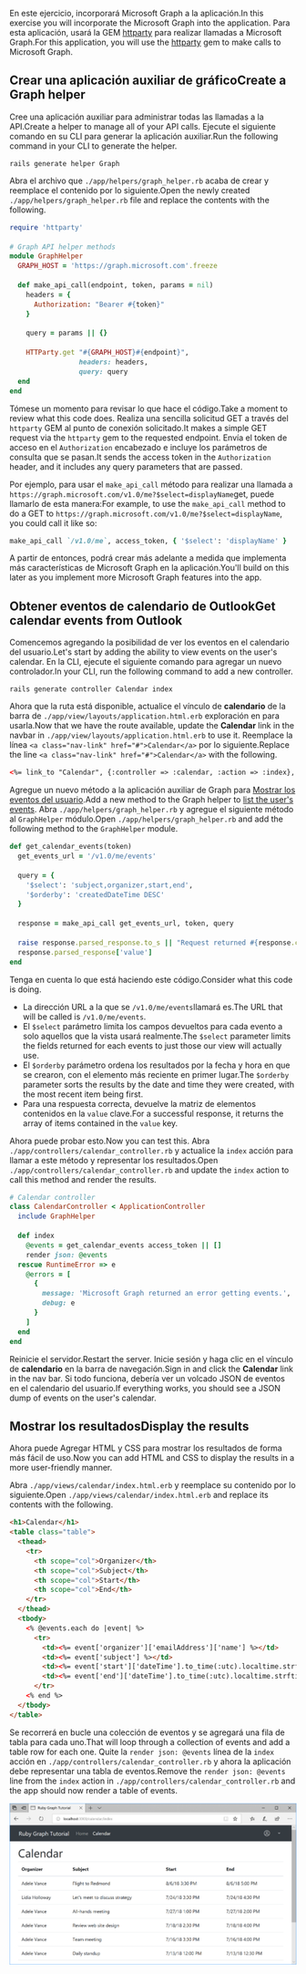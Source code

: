<!-- markdownlint-disable MD002 MD041 -->

<span data-ttu-id="51780-101">En este ejercicio, incorporará Microsoft Graph a la aplicación.</span><span class="sxs-lookup"><span data-stu-id="51780-101">In this exercise you will incorporate the Microsoft Graph into the application.</span></span> <span data-ttu-id="51780-102">Para esta aplicación, usará la GEM [httparty](https://github.com/jnunemaker/httparty) para realizar llamadas a Microsoft Graph.</span><span class="sxs-lookup"><span data-stu-id="51780-102">For this application, you will use the [httparty](https://github.com/jnunemaker/httparty) gem to make calls to Microsoft Graph.</span></span>

## <a name="create-a-graph-helper"></a><span data-ttu-id="51780-103">Crear una aplicación auxiliar de gráfico</span><span class="sxs-lookup"><span data-stu-id="51780-103">Create a Graph helper</span></span>

<span data-ttu-id="51780-104">Cree una aplicación auxiliar para administrar todas las llamadas a la API.</span><span class="sxs-lookup"><span data-stu-id="51780-104">Create a helper to manage all of your API calls.</span></span> <span data-ttu-id="51780-105">Ejecute el siguiente comando en su CLI para generar la aplicación auxiliar.</span><span class="sxs-lookup"><span data-stu-id="51780-105">Run the following command in your CLI to generate the helper.</span></span>

```Shell
rails generate helper Graph
```

<span data-ttu-id="51780-106">Abra el archivo que `./app/helpers/graph_helper.rb` acaba de crear y reemplace el contenido por lo siguiente.</span><span class="sxs-lookup"><span data-stu-id="51780-106">Open the newly created `./app/helpers/graph_helper.rb` file and replace the contents with the following.</span></span>

```ruby
require 'httparty'

# Graph API helper methods
module GraphHelper
  GRAPH_HOST = 'https://graph.microsoft.com'.freeze

  def make_api_call(endpoint, token, params = nil)
    headers = {
      Authorization: "Bearer #{token}"
    }

    query = params || {}

    HTTParty.get "#{GRAPH_HOST}#{endpoint}",
                 headers: headers,
                 query: query
  end
end
```

<span data-ttu-id="51780-107">Tómese un momento para revisar lo que hace el código.</span><span class="sxs-lookup"><span data-stu-id="51780-107">Take a moment to review what this code does.</span></span> <span data-ttu-id="51780-108">Realiza una sencilla solicitud GET a través del `httparty` GEM al punto de conexión solicitado.</span><span class="sxs-lookup"><span data-stu-id="51780-108">It makes a simple GET request via the `httparty` gem to the requested endpoint.</span></span> <span data-ttu-id="51780-109">Envía el token de acceso en el `Authorization` encabezado e incluye los parámetros de consulta que se pasan.</span><span class="sxs-lookup"><span data-stu-id="51780-109">It sends the access token in the `Authorization` header, and it includes any query parameters that are passed.</span></span>

<span data-ttu-id="51780-110">Por ejemplo, para usar el `make_api_call` método para realizar una llamada a `https://graph.microsoft.com/v1.0/me?$select=displayName`get, puede llamarlo de esta manera:</span><span class="sxs-lookup"><span data-stu-id="51780-110">For example, to use the `make_api_call` method to do a GET to `https://graph.microsoft.com/v1.0/me?$select=displayName`, you could call it like so:</span></span>

```ruby
make_api_call `/v1.0/me`, access_token, { '$select': 'displayName' }
```

<span data-ttu-id="51780-111">A partir de entonces, podrá crear más adelante a medida que implementa más características de Microsoft Graph en la aplicación.</span><span class="sxs-lookup"><span data-stu-id="51780-111">You'll build on this later as you implement more Microsoft Graph features into the app.</span></span>

## <a name="get-calendar-events-from-outlook"></a><span data-ttu-id="51780-112">Obtener eventos de calendario de Outlook</span><span class="sxs-lookup"><span data-stu-id="51780-112">Get calendar events from Outlook</span></span>

<span data-ttu-id="51780-113">Comencemos agregando la posibilidad de ver los eventos en el calendario del usuario.</span><span class="sxs-lookup"><span data-stu-id="51780-113">Let's start by adding the ability to view events on the user's calendar.</span></span> <span data-ttu-id="51780-114">En la CLI, ejecute el siguiente comando para agregar un nuevo controlador.</span><span class="sxs-lookup"><span data-stu-id="51780-114">In your CLI, run the following command to add a new controller.</span></span>

```Shell
rails generate controller Calendar index
```

<span data-ttu-id="51780-115">Ahora que la ruta está disponible, actualice el vínculo de **calendario** de la barra de `./app/view/layouts/application.html.erb` exploración en para usarla.</span><span class="sxs-lookup"><span data-stu-id="51780-115">Now that we have the route available, update the **Calendar** link in the navbar in `./app/view/layouts/application.html.erb` to use it.</span></span> <span data-ttu-id="51780-116">Reemplace la línea `<a class="nav-link" href="#">Calendar</a>` por lo siguiente.</span><span class="sxs-lookup"><span data-stu-id="51780-116">Replace the line `<a class="nav-link" href="#">Calendar</a>` with the following.</span></span>

```html
<%= link_to "Calendar", {:controller => :calendar, :action => :index}, class: "nav-link#{' active' if controller.controller_name == 'calendar'}" %>
```

<span data-ttu-id="51780-117">Agregue un nuevo método a la aplicación auxiliar de Graph para [Mostrar los eventos del usuario](https://developer.microsoft.com/en-us/graph/docs/api-reference/v1.0/api/user_list_events).</span><span class="sxs-lookup"><span data-stu-id="51780-117">Add a new method to the Graph helper to [list the user's events](https://developer.microsoft.com/en-us/graph/docs/api-reference/v1.0/api/user_list_events).</span></span> <span data-ttu-id="51780-118">Abra `./app/helpers/graph_helper.rb` y agregue el siguiente método al `GraphHelper` módulo.</span><span class="sxs-lookup"><span data-stu-id="51780-118">Open `./app/helpers/graph_helper.rb` and add the following method to the `GraphHelper` module.</span></span>

```ruby
def get_calendar_events(token)
  get_events_url = '/v1.0/me/events'

  query = {
    '$select': 'subject,organizer,start,end',
    '$orderby': 'createdDateTime DESC'
  }

  response = make_api_call get_events_url, token, query

  raise response.parsed_response.to_s || "Request returned #{response.code}" unless response.code == 200
  response.parsed_response['value']
end
```

<span data-ttu-id="51780-119">Tenga en cuenta lo que está haciendo este código.</span><span class="sxs-lookup"><span data-stu-id="51780-119">Consider what this code is doing.</span></span>

- <span data-ttu-id="51780-120">La dirección URL a la que se `/v1.0/me/events`llamará es.</span><span class="sxs-lookup"><span data-stu-id="51780-120">The URL that will be called is `/v1.0/me/events`.</span></span>
- <span data-ttu-id="51780-121">El `$select` parámetro limita los campos devueltos para cada evento a solo aquellos que la vista usará realmente.</span><span class="sxs-lookup"><span data-stu-id="51780-121">The `$select` parameter limits the fields returned for each events to just those our view will actually use.</span></span>
- <span data-ttu-id="51780-122">El `$orderby` parámetro ordena los resultados por la fecha y hora en que se crearon, con el elemento más reciente en primer lugar.</span><span class="sxs-lookup"><span data-stu-id="51780-122">The `$orderby` parameter sorts the results by the date and time they were created, with the most recent item being first.</span></span>
- <span data-ttu-id="51780-123">Para una respuesta correcta, devuelve la matriz de elementos contenidos en la `value` clave.</span><span class="sxs-lookup"><span data-stu-id="51780-123">For a successful response, it returns the array of items contained in the `value` key.</span></span>

<span data-ttu-id="51780-124">Ahora puede probar esto.</span><span class="sxs-lookup"><span data-stu-id="51780-124">Now you can test this.</span></span> <span data-ttu-id="51780-125">Abra `./app/controllers/calendar_controller.rb` y actualice la `index` acción para llamar a este método y representar los resultados.</span><span class="sxs-lookup"><span data-stu-id="51780-125">Open `./app/controllers/calendar_controller.rb` and update the `index` action to call this method and render the results.</span></span>

```ruby
# Calendar controller
class CalendarController < ApplicationController
  include GraphHelper

  def index
    @events = get_calendar_events access_token || []
    render json: @events
  rescue RuntimeError => e
    @errors = [
      {
        message: 'Microsoft Graph returned an error getting events.',
        debug: e
      }
    ]
  end
end
```

<span data-ttu-id="51780-126">Reinicie el servidor.</span><span class="sxs-lookup"><span data-stu-id="51780-126">Restart the server.</span></span> <span data-ttu-id="51780-127">Inicie sesión y haga clic en el vínculo de **calendario** en la barra de navegación.</span><span class="sxs-lookup"><span data-stu-id="51780-127">Sign in and click the **Calendar** link in the nav bar.</span></span> <span data-ttu-id="51780-128">Si todo funciona, debería ver un volcado JSON de eventos en el calendario del usuario.</span><span class="sxs-lookup"><span data-stu-id="51780-128">If everything works, you should see a JSON dump of events on the user's calendar.</span></span>

## <a name="display-the-results"></a><span data-ttu-id="51780-129">Mostrar los resultados</span><span class="sxs-lookup"><span data-stu-id="51780-129">Display the results</span></span>

<span data-ttu-id="51780-130">Ahora puede Agregar HTML y CSS para mostrar los resultados de forma más fácil de uso.</span><span class="sxs-lookup"><span data-stu-id="51780-130">Now you can add HTML and CSS to display the results in a more user-friendly manner.</span></span>

<span data-ttu-id="51780-131">Abra `./app/views/calendar/index.html.erb` y reemplace su contenido por lo siguiente.</span><span class="sxs-lookup"><span data-stu-id="51780-131">Open `./app/views/calendar/index.html.erb` and replace its contents with the following.</span></span>

```html
<h1>Calendar</h1>
<table class="table">
  <thead>
    <tr>
      <th scope="col">Organizer</th>
      <th scope="col">Subject</th>
      <th scope="col">Start</th>
      <th scope="col">End</th>
    </tr>
  </thead>
  <tbody>
    <% @events.each do |event| %>
      <tr>
        <td><%= event['organizer']['emailAddress']['name'] %></td>
        <td><%= event['subject'] %></td>
        <td><%= event['start']['dateTime'].to_time(:utc).localtime.strftime('%-m/%-d/%y %l:%M %p') %></td>
        <td><%= event['end']['dateTime'].to_time(:utc).localtime.strftime('%-m/%-d/%y %l:%M %p') %></td>
      </tr>
    <% end %>
  </tbody>
</table>
```

<span data-ttu-id="51780-132">Se recorrerá en bucle una colección de eventos y se agregará una fila de tabla para cada uno.</span><span class="sxs-lookup"><span data-stu-id="51780-132">That will loop through a collection of events and add a table row for each one.</span></span> <span data-ttu-id="51780-133">Quite la `render json: @events` línea de la `index` acción en `./app/controllers/calendar_controller.rb` y ahora la aplicación debe representar una tabla de eventos.</span><span class="sxs-lookup"><span data-stu-id="51780-133">Remove the `render json: @events` line from the `index` action in `./app/controllers/calendar_controller.rb` and the app should now render a table of events.</span></span>

![Captura de pantalla de la tabla de eventos](./images/add-msgraph-01.png)
